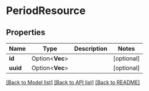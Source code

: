 # PeriodResource

## Properties

Name | Type | Description | Notes
------------ | ------------- | ------------- | -------------
**id** | Option<**Vec<String>**> |  | [optional]
**uuid** | Option<**Vec<String>**> |  | [optional]

[[Back to Model list]](./README.md#documentation-for-models) [[Back to API list]](./README.md#documentation-for-api-endpoints) [[Back to README]](../README.md)
